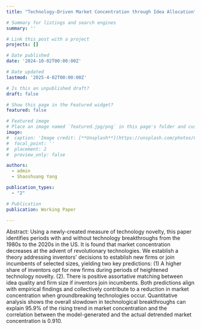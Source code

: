 ```yaml
---
title: "Technology-Driven Market Concentration through Idea Allocation"

# Summary for listings and search engines
summary: ''

# Link this post with a project
projects: []

# Date published
date: '2024-10-02T00:00:00Z'

# Date updated
lastmod: '2025-4-02T00:00:00Z'

# Is this an unpublished draft?
draft: false

# Show this page in the Featured widget?
featured: false

# Featured image
# Place an image named `featured.jpg/png` in this page's folder and customize its options here.
image:
#  caption: 'Image credit: [**Unsplash**](https://unsplash.com/photos/CpkOjOcXdUY)'
#  focal_point: ''
#  placement: 2
#  preview_only: false

authors:
  - admin
  - Shaoshuang Yang

publication_types:
  - "2"

# Publication
publication: Working Paper

---
```



Abstract: Using a newly-created measure of technology novelty, this paper identifies periods with and without technology breakthroughs from the 1980s to the 2020s in the US. It is found that market concentration decreases at the advent of revolutionary technologies. We establish a theory addressing inventors' decisions to establish new firms or join incumbents of selected sizes, yielding two key predictions: (1) A higher share of inventors opt for new firms during periods of heightened technology novelty. (2). There is positive assortative matching between idea quality and firm size if inventors join incumbents. Both predictions align with empirical findings and collectively contribute to a reduction in market concentration when groundbreaking technologies occur. Quantitative analysis shows the overall slowdown in technological breakthroughs can explain 95.9% of the rising trend in market concentration and the correlation between the model-generated and the actual detrended market concentration is 0.910.


